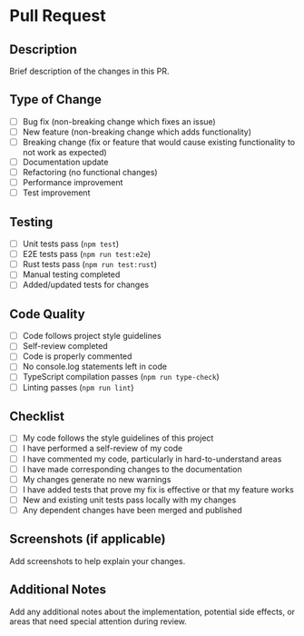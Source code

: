 # Pull Request

## Description
Brief description of the changes in this PR.

## Type of Change
- [ ] Bug fix (non-breaking change which fixes an issue)
- [ ] New feature (non-breaking change which adds functionality)  
- [ ] Breaking change (fix or feature that would cause existing functionality to not work as expected)
- [ ] Documentation update
- [ ] Refactoring (no functional changes)
- [ ] Performance improvement
- [ ] Test improvement

## Testing
- [ ] Unit tests pass (`npm test`)
- [ ] E2E tests pass (`npm run test:e2e`)
- [ ] Rust tests pass (`npm run test:rust`)
- [ ] Manual testing completed
- [ ] Added/updated tests for changes

## Code Quality
- [ ] Code follows project style guidelines
- [ ] Self-review completed
- [ ] Code is properly commented
- [ ] No console.log statements left in code
- [ ] TypeScript compilation passes (`npm run type-check`)
- [ ] Linting passes (`npm run lint`)

## Checklist
- [ ] My code follows the style guidelines of this project
- [ ] I have performed a self-review of my code
- [ ] I have commented my code, particularly in hard-to-understand areas
- [ ] I have made corresponding changes to the documentation
- [ ] My changes generate no new warnings
- [ ] I have added tests that prove my fix is effective or that my feature works
- [ ] New and existing unit tests pass locally with my changes
- [ ] Any dependent changes have been merged and published

## Screenshots (if applicable)
Add screenshots to help explain your changes.

## Additional Notes
Add any additional notes about the implementation, potential side effects, or areas that need special attention during review.